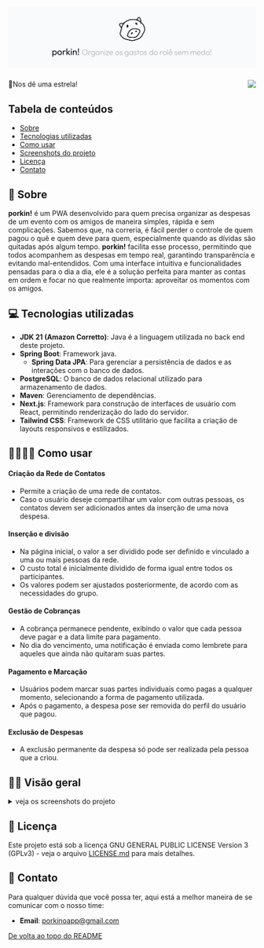 # <img src="misc/banner.png">

🌟Nos dê uma estrela!
<img align="right" src="https://img.shields.io/badge/status%20do%20projeto:-em%20desenvolvimento-purple">

## Tabela de conteúdos

- [Sobre](#-sobre)
- [Tecnologias utilizadas](#-tecnologias-utilizadas)
- [Como usar](#-como-usar)
- [Screenshots do projeto](#-visão-geral)
- [Licença](#-licença)
- [Contato](#-contato)

## 🐷 Sobre

**porkin!** é um PWA desenvolvido para quem precisa organizar as despesas de um evento com os amigos de maneira simples, rápida e sem complicações. Sabemos que, na correria, é fácil perder o controle de quem pagou o quê e quem deve para quem, especialmente quando as dívidas são quitadas após algum tempo. **porkin!** facilita esse processo, permitindo que todos acompanhem as despesas em tempo real, garantindo transparência e evitando mal-entendidos. Com uma interface intuitiva e funcionalidades pensadas para o dia a dia, ele é a solução perfeita para manter as contas em ordem e focar no que realmente importa: aproveitar os momentos com os amigos.

## 💻 Tecnologias utilizadas

- **JDK 21 (Amazon Corretto)**: Java é a linguagem utilizada no back end deste projeto.
- **Spring Boot**: Framework java.
  - **Spring Data JPA**: Para gerenciar a persistência de dados e as interações com o banco de dados.
- **PostgreSQL**: O banco de dados relacional utilizado para armazenamento de dados.
- **Maven**: Gerenciamento de dependências.
- **Next.js**: Framework para construção de interfaces de usuário com React, permitindo renderização do lado do servidor.
- **Tailwind CSS**: Framework de CSS utilitário que facilita a criação de layouts responsivos e estilizados.


## 📱🧙🏻‍♀️ Como usar


#### Criação da Rede de Contatos
- Permite a criação de uma rede de contatos.
- Caso o usuário deseje compartilhar um valor com outras pessoas, os contatos devem ser adicionados antes da inserção de uma nova despesa.

#### Inserção e divisão

- Na página inicial, o valor a ser dividido pode ser definido e vinculado a uma ou mais pessoas da rede.
- O custo total é inicialmente dividido de forma igual entre todos os participantes.
- Os valores podem ser ajustados posteriormente, de acordo com as necessidades do grupo.

#### Gestão de Cobranças

- A cobrança permanece pendente, exibindo o valor que cada pessoa deve pagar e a data limite para pagamento.
- No dia do vencimento, uma notificação é enviada como lembrete para aqueles que ainda não quitaram suas partes.

#### Pagamento e Marcação

- Usuários podem marcar suas partes individuais como pagas a qualquer momento, selecionando a forma de pagamento utilizada.
- Após o pagamento, a despesa pose ser removida do perfil do usuário que pagou.

#### Exclusão de Despesas
- A exclusão permanente da despesa só pode ser realizada pela pessoa que a criou.

## 🌠✨ Visão geral

<details>
<summary align="left">veja os screenshots do projeto</summary>
<br>

<!--[login](misc/projecto-login.png)-->

```
ainda não disponível 💤
```

</details>


## 📖 Licença

Este projeto está sob a licença GNU GENERAL PUBLIC LICENSE Version 3 (GPLv3) - veja o arquivo [LICENSE.md](https://github.com/LauriESB/porkin/blob/main/LICENSE) para mais detalhes.

## 💌 Contato

Para qualquer dúvida que você possa ter, aqui está a melhor maneira de se comunicar com o nosso time:

- **Email**: [porkinoapp@gmail.com](mailto:porkinoapp)

[De volta ao topo do README](#top)
